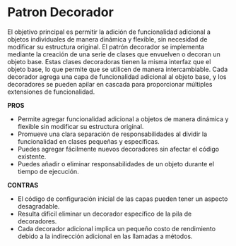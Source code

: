 # Patron Decorador

El objetivo principal es permitir la adición de funcionalidad adicional a objetos individuales de manera dinámica y flexible, sin necesidad de modificar su estructura original.
El patrón decorador se implementa mediante la creación de una serie de clases que envuelven o decoran un objeto base. 
Estas clases decoradoras tienen la misma interfaz que el objeto base, lo que permite que se utilicen de manera intercambiable. 
Cada decorador agrega una capa de funcionalidad adicional al objeto base, y los decoradores se pueden apilar en cascada para proporcionar múltiples extensiones de funcionalidad.


**PROS**

* Permite agregar funcionalidad adicional a objetos de manera dinámica y flexible sin modificar su estructura original.
* Promueve una clara separación de responsabilidades al dividir la funcionalidad en clases pequeñas y específicas.
* Puedes agregar fácilmente nuevos decoradores sin afectar el código existente.
* Puedes añadir o eliminar responsabilidades de un objeto durante el tiempo de ejecución.


**CONTRAS**

* El código de configuración inicial de las capas pueden tener un aspecto desagradable.
* Resulta difícil eliminar un decorador específico de la pila de decoradores.
* Cada decorador adicional implica un pequeño costo de rendimiento debido a la indirección adicional en las llamadas a métodos.




